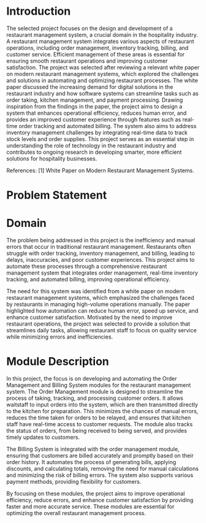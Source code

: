  # **Introduction**
 
The selected project focuses on the design and development of a restaurant management system, a crucial domain in the hospitality industry. A restaurant management system integrates various aspects of restaurant operations, including order management, inventory tracking, billing, and customer service. Efficient management of these areas is essential for ensuring smooth restaurant operations and improving customer satisfaction.
The project was selected after reviewing a relevant white paper on modern restaurant management systems, which explored the challenges and solutions in automating and optimizing restaurant processes. The white paper discussed the increasing demand for digital solutions in the restaurant industry and how software systems can streamline tasks such as order taking, kitchen management, and payment processing. Drawing inspiration from the findings in the paper, the project aims to design a system that enhances operational efficiency, reduces human error, and provides an improved customer experience through features such as real-time order tracking and automated billing. The system also aims to address inventory management challenges by integrating real-time data to track stock levels and order supplies. This project serves as an essential step in understanding the role of technology in the restaurant industry and contributes to ongoing research in developing smarter, more efficient solutions for hospitality businesses.

References: [1] White Paper on Modern Restaurant Management Systems.

#  **Problem Statement**

# Domain
The problem being addressed in this project is the inefficiency and manual errors that occur in traditional restaurant management. Restaurants often struggle with order tracking, inventory management, and billing, leading to delays, inaccuracies, and poor customer experiences. This project aims to automate these processes through a comprehensive restaurant management system that integrates order management, real-time inventory tracking, and automated billing, improving operational efficiency.

The need for this system was identified from a white paper on modern restaurant management systems, which emphasized the challenges faced by restaurants in managing high-volume operations manually. The paper highlighted how automation can reduce human error, speed up service, and enhance customer satisfaction. Motivated by the need to improve restaurant operations, the project was selected to provide a solution that streamlines daily tasks, allowing restaurant staff to focus on quality service while minimizing errors and inefficiencies.


# Module Description
In this project, the focus is on developing and automating the Order Management and Billing System modules for the restaurant management system.
The Order Management module is designed to streamline the process of taking, tracking, and processing customer orders. It allows waitstaff to input orders into the system, which are then transmitted directly to the kitchen for preparation. This minimizes the chances of manual errors, reduces the time taken for orders to be relayed, and ensures that kitchen staff have real-time access to customer requests. The module also tracks the status of orders, from being received to being served, and provides timely updates to customers.

The Billing System is integrated with the order management module, ensuring that customers are billed accurately and promptly based on their order history. It automates the process of generating bills, applying discounts, and calculating totals, removing the need for manual calculations and minimizing the risk of billing errors. The system also supports various payment methods, providing flexibility for customers.

By focusing on these modules, the project aims to improve operational efficiency, reduce errors, and enhance customer satisfaction by providing faster and more accurate service. These modules are essential for optimizing the overall restaurant management process.
